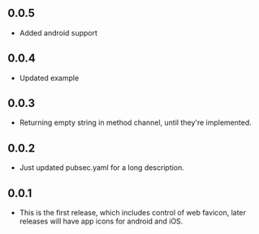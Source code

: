 ## 0.0.5

* Added android support

## 0.0.4

* Updated example

## 0.0.3

* Returning empty string in method channel, until they're implemented.

## 0.0.2

* Just updated pubsec.yaml for a long description.

## 0.0.1

* This is the first release, which includes control of web favicon, later releases will have app icons for android and iOS.

